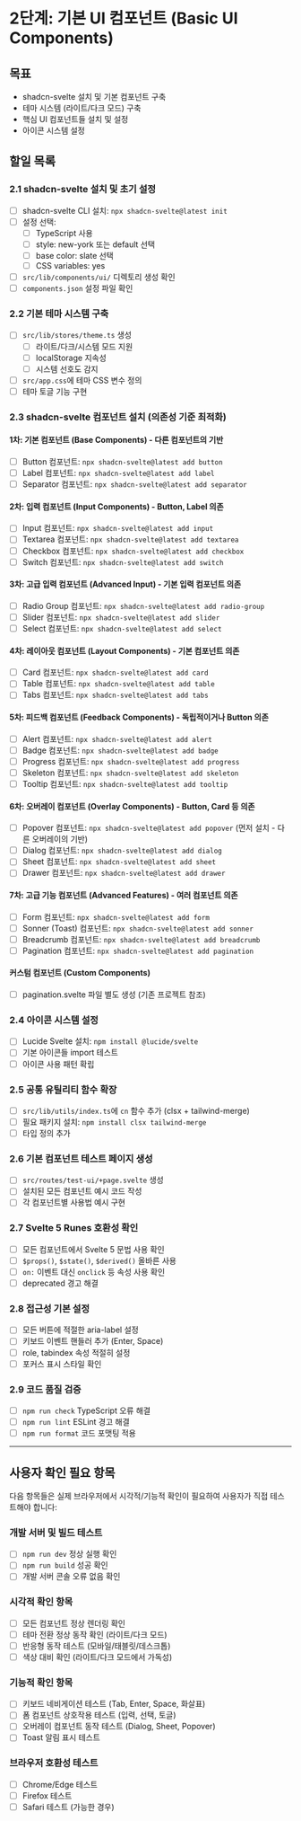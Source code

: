 # 2단계: 기본 UI 컴포넌트 (Basic UI Components)

## 목표
- shadcn-svelte 설치 및 기본 컴포넌트 구축
- 테마 시스템 (라이트/다크 모드) 구축
- 핵심 UI 컴포넌트들 설치 및 설정
- 아이콘 시스템 설정

## 할일 목록

### 2.1 shadcn-svelte 설치 및 초기 설정
- [ ] shadcn-svelte CLI 설치: `npx shadcn-svelte@latest init`
- [ ] 설정 선택:
  - [ ] TypeScript 사용
  - [ ] style: new-york 또는 default 선택
  - [ ] base color: slate 선택
  - [ ] CSS variables: yes
- [ ] `src/lib/components/ui/` 디렉토리 생성 확인
- [ ] `components.json` 설정 파일 확인

### 2.2 기본 테마 시스템 구축
- [ ] `src/lib/stores/theme.ts` 생성
  - [ ] 라이트/다크/시스템 모드 지원
  - [ ] localStorage 지속성
  - [ ] 시스템 선호도 감지
- [ ] `src/app.css`에 테마 CSS 변수 정의
- [ ] 테마 토글 기능 구현

### 2.3 shadcn-svelte 컴포넌트 설치 (의존성 기준 최적화)

#### 1차: 기본 컴포넌트 (Base Components) - 다른 컴포넌트의 기반
- [ ] Button 컴포넌트: `npx shadcn-svelte@latest add button`
- [ ] Label 컴포넌트: `npx shadcn-svelte@latest add label` 
- [ ] Separator 컴포넌트: `npx shadcn-svelte@latest add separator`

#### 2차: 입력 컴포넌트 (Input Components) - Button, Label 의존
- [ ] Input 컴포넌트: `npx shadcn-svelte@latest add input`
- [ ] Textarea 컴포넌트: `npx shadcn-svelte@latest add textarea`
- [ ] Checkbox 컴포넌트: `npx shadcn-svelte@latest add checkbox`
- [ ] Switch 컴포넌트: `npx shadcn-svelte@latest add switch`

#### 3차: 고급 입력 컴포넌트 (Advanced Input) - 기본 입력 컴포넌트 의존
- [ ] Radio Group 컴포넌트: `npx shadcn-svelte@latest add radio-group`
- [ ] Slider 컴포넌트: `npx shadcn-svelte@latest add slider`
- [ ] Select 컴포넌트: `npx shadcn-svelte@latest add select`

#### 4차: 레이아웃 컴포넌트 (Layout Components) - 기본 컴포넌트 의존
- [ ] Card 컴포넌트: `npx shadcn-svelte@latest add card`
- [ ] Table 컴포넌트: `npx shadcn-svelte@latest add table`
- [ ] Tabs 컴포넌트: `npx shadcn-svelte@latest add tabs`

#### 5차: 피드백 컴포넌트 (Feedback Components) - 독립적이거나 Button 의존
- [ ] Alert 컴포넌트: `npx shadcn-svelte@latest add alert`
- [ ] Badge 컴포넌트: `npx shadcn-svelte@latest add badge`
- [ ] Progress 컴포넌트: `npx shadcn-svelte@latest add progress`
- [ ] Skeleton 컴포넌트: `npx shadcn-svelte@latest add skeleton`
- [ ] Tooltip 컴포넌트: `npx shadcn-svelte@latest add tooltip`

#### 6차: 오버레이 컴포넌트 (Overlay Components) - Button, Card 등 의존
- [ ] Popover 컴포넌트: `npx shadcn-svelte@latest add popover` (먼저 설치 - 다른 오버레이의 기반)
- [ ] Dialog 컴포넌트: `npx shadcn-svelte@latest add dialog`
- [ ] Sheet 컴포넌트: `npx shadcn-svelte@latest add sheet`
- [ ] Drawer 컴포넌트: `npx shadcn-svelte@latest add drawer`

#### 7차: 고급 기능 컴포넌트 (Advanced Features) - 여러 컴포넌트 의존
- [ ] Form 컴포넌트: `npx shadcn-svelte@latest add form`
- [ ] Sonner (Toast) 컴포넌트: `npx shadcn-svelte@latest add sonner`
- [ ] Breadcrumb 컴포넌트: `npx shadcn-svelte@latest add breadcrumb`
- [ ] Pagination 컴포넌트: `npx shadcn-svelte@latest add pagination`

#### 커스텀 컴포넌트 (Custom Components)
- [ ] pagination.svelte 파일 별도 생성 (기존 프로젝트 참조)

### 2.4 아이콘 시스템 설정
- [ ] Lucide Svelte 설치: `npm install @lucide/svelte`
- [ ] 기본 아이콘들 import 테스트
- [ ] 아이콘 사용 패턴 확립

### 2.5 공통 유틸리티 함수 확장
- [ ] `src/lib/utils/index.ts`에 `cn` 함수 추가 (clsx + tailwind-merge)
- [ ] 필요 패키지 설치: `npm install clsx tailwind-merge`
- [ ] 타입 정의 추가

### 2.6 기본 컴포넌트 테스트 페이지 생성
- [ ] `src/routes/test-ui/+page.svelte` 생성
- [ ] 설치된 모든 컴포넌트 예시 코드 작성
- [ ] 각 컴포넌트별 사용법 예시 구현

### 2.7 Svelte 5 Runes 호환성 확인
- [ ] 모든 컴포넌트에서 Svelte 5 문법 사용 확인
- [ ] `$props()`, `$state()`, `$derived()` 올바른 사용
- [ ] `on:` 이벤트 대신 `onclick` 등 속성 사용 확인
- [ ] deprecated 경고 해결

### 2.8 접근성 기본 설정
- [ ] 모든 버튼에 적절한 aria-label 설정
- [ ] 키보드 이벤트 핸들러 추가 (Enter, Space)
- [ ] role, tabindex 속성 적절히 설정
- [ ] 포커스 표시 스타일 확인

### 2.9 코드 품질 검증
- [ ] `npm run check` TypeScript 오류 해결
- [ ] `npm run lint` ESLint 경고 해결
- [ ] `npm run format` 코드 포맷팅 적용

---

## 사용자 확인 필요 항목

다음 항목들은 실제 브라우저에서 시각적/기능적 확인이 필요하여 사용자가 직접 테스트해야 합니다:

### 개발 서버 및 빌드 테스트
- [ ] `npm run dev` 정상 실행 확인
- [ ] `npm run build` 성공 확인  
- [ ] 개발 서버 콘솔 오류 없음 확인

### 시각적 확인 항목
- [ ] 모든 컴포넌트 정상 렌더링 확인
- [ ] 테마 전환 정상 동작 확인 (라이트/다크 모드)
- [ ] 반응형 동작 테스트 (모바일/태블릿/데스크톱)
- [ ] 색상 대비 확인 (라이트/다크 모드에서 가독성)

### 기능적 확인 항목  
- [ ] 키보드 네비게이션 테스트 (Tab, Enter, Space, 화살표)
- [ ] 폼 컴포넌트 상호작용 테스트 (입력, 선택, 토글)
- [ ] 오버레이 컴포넌트 동작 테스트 (Dialog, Sheet, Popover)
- [ ] Toast 알림 표시 테스트

### 브라우저 호환성 테스트
- [ ] Chrome/Edge 테스트
- [ ] Firefox 테스트  
- [ ] Safari 테스트 (가능한 경우)